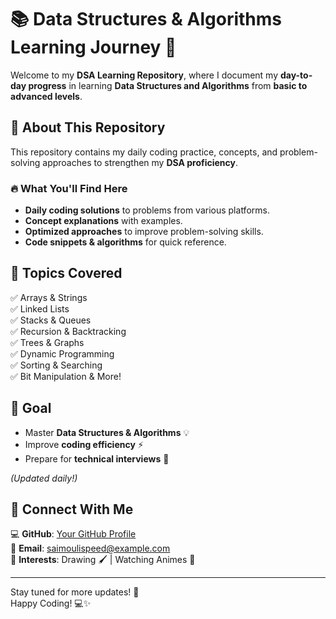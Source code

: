 # 📚 Data Structures & Algorithms Learning Journey 🚀

Welcome to my **DSA Learning Repository**, where I document my **day-to-day progress** in learning **Data Structures and Algorithms** from **basic to advanced levels**.

## 📌 About This Repository

This repository contains my daily coding practice, concepts, and problem-solving approaches to strengthen my **DSA proficiency**.

### 🔥 What You'll Find Here

- **Daily coding solutions** to problems from various platforms.
- **Concept explanations** with examples.
- **Optimized approaches** to improve problem-solving skills.
- **Code snippets & algorithms** for quick reference.

## 📖 Topics Covered

✅ Arrays & Strings  
✅ Linked Lists  
✅ Stacks & Queues  
✅ Recursion & Backtracking  
✅ Trees & Graphs  
✅ Dynamic Programming  
✅ Sorting & Searching  
✅ Bit Manipulation & More!

## 🎯 Goal

- Master **Data Structures & Algorithms** 💡
- Improve **coding efficiency** ⚡
- Prepare for **technical interviews** 🎯

_(Updated daily!)_

## 🔗 Connect With Me

💻 **GitHub**: [Your GitHub Profile](https://github.com/Saimouli7424)  
📧 **Email**: saimoulispeed@example.com  
🎨 **Interests**: Drawing 🖌️ | Watching Animes 🎥

---

Stay tuned for more updates! 🚀  
Happy Coding! 💻✨
